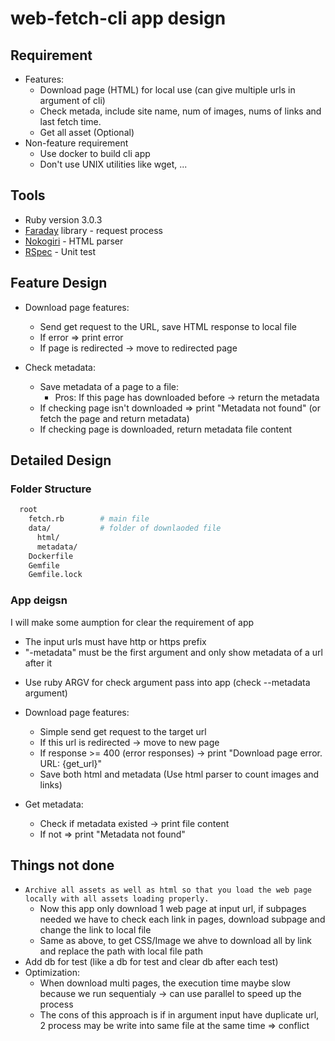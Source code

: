 # web-fetch-cli app design

## Requirement

* Features:
  * Download page (HTML) for local use (can give multiple urls in argument of cli)
  * Check metada, include site name, num of images, nums of links and last fetch time.
  * Get all asset (Optional)
* Non-feature requirement
  * Use docker to build cli app
  * Don't use UNIX utilities like wget, ...

## Tools

* Ruby version 3.0.3
* [Faraday](https://lostisland.github.io/faraday/) library - request process
* [Nokogiri](https://github.com/sparklemotion/nokogiri) - HTML parser
* [RSpec](https://rspec.info/) - Unit test

## Feature Design

* Download page features:
  * Send get request to the URL, save HTML response to local file
  * If error => print error
  * If page is redirected -> move to redirected page

* Check metadata:
  * Save metadata of a page to a file:
    * Pros: If this page has downloaded before -> return the metadata
  * If checking page isn't downloaded => print "Metadata not found" (or fetch the page and return metadata)
  * If checking page is downloaded, return metadata file content

## Detailed Design

### Folder Structure

```sh
  root
    fetch.rb        # main file
    data/           # folder of downlaoded file
      html/
      metadata/
    Dockerfile
    Gemfile
    Gemfile.lock
```

### App deigsn

I will make some aumption for clear the requirement of app

- The input urls must have http or https prefix
- "-metadata" must be the first argument and only show metadata of a url after it


* Use ruby ARGV for check argument pass into app (check --metadata argument)
* Download page features:
  * Simple send get request to the target url
  * If this url is redirected -> move to new page
  * If response >= 400 (error responses) -> print "Download page error. URL: {get_url}"
  * Save both html and metadata (Use html parser to count images and links)

* Get metadata:
  * Check if metadata existed -> print file content
  * If not => print "Metadata not found"

## Things not done

* `Archive all assets as well as html so that you load the web page locally with all assets loading properly.`
  * Now this app only download 1 web page at input url, if subpages needed we have to check each link in pages, download subpage and change the link to local file
  * Same as above, to get CSS/Image we ahve to download all by link and replace the path with local file path
* Add db for test (like a db for test and clear db after each test)
* Optimization:
  * When download multi pages, the execution time maybe slow because we run sequentialy -> can use parallel to speed up the process
  * The cons of this approach is if in argument input have duplicate url, 2 process may be write into same file at the same time => conflict

